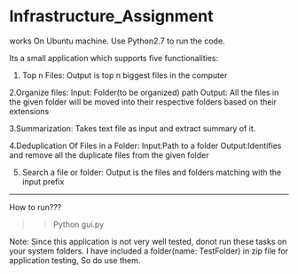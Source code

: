 # Infrastructure_Assignment

works On Ubuntu machine.
Use Python2.7 to run the code.

Its a small application which supports five functionalities:

 1. Top n Files:
	Output is top n biggest files in the computer

 2.Organize files:
	Input: Folder(to be organized) path
	Output: All the files in the given folder will be moved into their respective folders based on their extensions

 3.Summarization:
	Takes text file as input and extract summary of it.

 4.Deduplication Of Files in a Folder:
	Input:Path to a folder
	Output:Identifies and remove all the duplicate files from the given folder

 5. Search a file or folder:
	Output is the files and folders matching with the input prefix
--------------------------------------------------------------------------------------------------------------------------

How to run???

>>Python gui.py

Note:
	Since this application is not very well tested, donot run these tasks on your system folders. I have included a
folder(name: TestFolder) in zip file for application testing, So do use them. 
